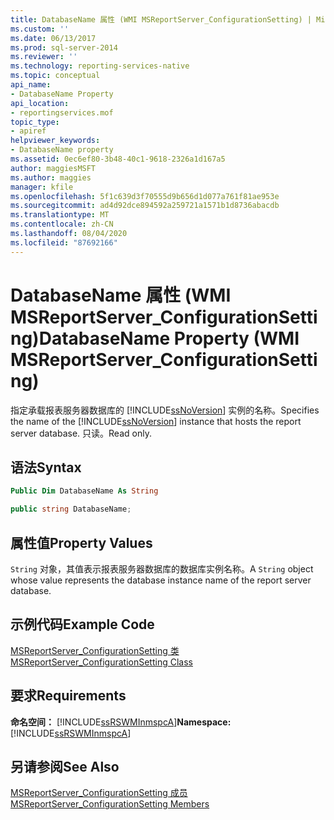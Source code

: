 ```yaml
---
title: DatabaseName 属性 (WMI MSReportServer_ConfigurationSetting) | Microsoft Docs
ms.custom: ''
ms.date: 06/13/2017
ms.prod: sql-server-2014
ms.reviewer: ''
ms.technology: reporting-services-native
ms.topic: conceptual
api_name:
- DatabaseName Property
api_location:
- reportingservices.mof
topic_type:
- apiref
helpviewer_keywords:
- DatabaseName property
ms.assetid: 0ec6ef80-3b48-40c1-9618-2326a1d167a5
author: maggiesMSFT
ms.author: maggies
manager: kfile
ms.openlocfilehash: 5f1c639d3f70555d9b656d1d077a761f81ae953e
ms.sourcegitcommit: ad4d92dce894592a259721a1571b1d8736abacdb
ms.translationtype: MT
ms.contentlocale: zh-CN
ms.lasthandoff: 08/04/2020
ms.locfileid: "87692166"
---
```

# <a name="databasename-property-wmi-msreportserver_configurationsetting"></a><span data-ttu-id="49c76-102">DatabaseName 属性 (WMI MSReportServer_ConfigurationSetting)</span><span class="sxs-lookup"><span data-stu-id="49c76-102">DatabaseName Property (WMI MSReportServer_ConfigurationSetting)</span></span>
  <span data-ttu-id="49c76-103">指定承载报表服务器数据库的 [!INCLUDE[ssNoVersion](../../includes/ssnoversion-md.md)] 实例的名称。</span><span class="sxs-lookup"><span data-stu-id="49c76-103">Specifies the name of the [!INCLUDE[ssNoVersion](../../includes/ssnoversion-md.md)] instance that hosts the report server database.</span></span> <span data-ttu-id="49c76-104">只读。</span><span class="sxs-lookup"><span data-stu-id="49c76-104">Read only.</span></span>  
  
## <a name="syntax"></a><span data-ttu-id="49c76-105">语法</span><span class="sxs-lookup"><span data-stu-id="49c76-105">Syntax</span></span>  
  
```vb  
Public Dim DatabaseName As String  
```  
  
```csharp  
public string DatabaseName;  
```  
  
## <a name="property-values"></a><span data-ttu-id="49c76-106">属性值</span><span class="sxs-lookup"><span data-stu-id="49c76-106">Property Values</span></span>  
 <span data-ttu-id="49c76-107">`String` 对象，其值表示报表服务器数据库的数据库实例名称。</span><span class="sxs-lookup"><span data-stu-id="49c76-107">A `String` object whose value represents the database instance name of the report server database.</span></span>  
  
## <a name="example-code"></a><span data-ttu-id="49c76-108">示例代码</span><span class="sxs-lookup"><span data-stu-id="49c76-108">Example Code</span></span>  
 [<span data-ttu-id="49c76-109">MSReportServer_ConfigurationSetting 类</span><span class="sxs-lookup"><span data-stu-id="49c76-109">MSReportServer_ConfigurationSetting Class</span></span>](msreportserver-configurationsetting-class.md)  
  
## <a name="requirements"></a><span data-ttu-id="49c76-110">要求</span><span class="sxs-lookup"><span data-stu-id="49c76-110">Requirements</span></span>  
 <span data-ttu-id="49c76-111">**命名空间：** [!INCLUDE[ssRSWMInmspcA](../../includes/ssrswminmspca-md.md)]</span><span class="sxs-lookup"><span data-stu-id="49c76-111">**Namespace:** [!INCLUDE[ssRSWMInmspcA](../../includes/ssrswminmspca-md.md)]</span></span>  
  
## <a name="see-also"></a><span data-ttu-id="49c76-112">另请参阅</span><span class="sxs-lookup"><span data-stu-id="49c76-112">See Also</span></span>  
 [<span data-ttu-id="49c76-113">MSReportServer_ConfigurationSetting 成员</span><span class="sxs-lookup"><span data-stu-id="49c76-113">MSReportServer_ConfigurationSetting Members</span></span>](msreportserver-configurationsetting-members.md)  
  
  
